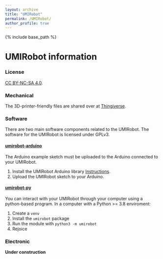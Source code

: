 ```yaml
---
layout: archive
title: "UMIRobot"
permalink: /UMIRobot/
author_profile: true
---
```


{% include base_path %}

# UMIRobot information

### License

[CC BY-NC-SA 4.0](https://creativecommons.org/licenses/by-nc-sa/4.0/).

### Mechanical 

The 3D-printer-friendly files are shared over at [Thingiverse](https://www.thingiverse.com/thing:4797804).

### Software

There are two main software components related to the UMIRobot. The software for the UMIRobot is licensed under GPLv3.

#### [umirobot-arduino](https://github.com/mmmarinho/umirobot-arduino)

The Arduino example sketch must be uploaded to the Arduino connected to your UMIRobot.
1. Install the UMIRobot Arduino library [Instructions](https://www.ardu-badge.com/UMIRobot).
2. Upload the UMIRobot sketch to your Arduino.

#### [umirobot-py](https://github.com/mmmarinho/umirobot-py)

You can interact with your UMIRobot through your computer using a python-based program.
In a computer with a Python >= 3.8 enviroment:
1. Create a `venv`
2. Install the `umirobot` package
3. Run the module with `python3 -m umirobot`
4. Rejoice

### Electronic

**Under construction**
